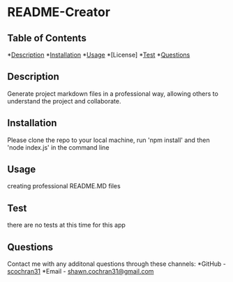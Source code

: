 
  # README-Creator


  ## Table of Contents
  *[Description](#description)
  *[Installation](#installation)
  *[Usage](#usage)
  *[License]
  *[Test](#test)
  *[Questions](#questions)

  ## Description
  Generate project markdown files in a professional way, allowing others to understand the project and collaborate.

  ## Installation
  Please clone the repo to your local machine, run 'npm install' and then 'node index.js' in the command line

  ## Usage
  creating professional README.MD files



  ## Test
  there are no tests at this time for this app

  ## Questions
  Contact me with any additonal questions through these channels:
  *GitHub - [scochran31](https://github.com/scochran31)
  *Email - shawn.cochran31@gmail.com
